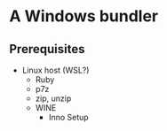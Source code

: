 # A Windows bundler

## Prerequisites

- Linux host (WSL?)
  - Ruby
  - p7z
  - zip, unzip
  - WINE
    - Inno Setup